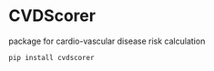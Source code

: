 # CVDScorer
package for cardio-vascular disease risk calculation

```python
pip install cvdscorer

```